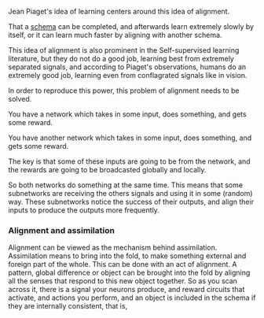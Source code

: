 Jean Piaget's idea of learning centers around this idea of alignment.

That a [schema](#schema) can be completed, and afterwards learn extremely slowly by itself, or it can learn much faster by aligning with another schema.

This idea of alignment is also prominent in the Self-supervised learning literature, but they do not do a good job, learning best from extremely separated signals, and according to Piaget's observations, humans do an extremely good job, learning even from conflagrated signals like in vision.

In order to reproduce this power, this problem of alignment needs to be solved.


You have a network which takes in some input, does something, and gets some reward.

You have another network which takes in some input, does something, and gets some reward.

The key is that some of these inputs are going to be from the network, and the rewards are going to be broadcasted globally and locally.

So both networks do something at the same time. This means that some subnetworks are receiving the others signals and using it in some (random) way. These subnetworks notice the success of their outputs, and align their inputs to produce the outputs more frequently.


### Alignment and assimilation

Alignment can be viewed as the mechanism behind assimilation.
Assimilation means to bring into the fold, to make something external and foreign part of the whole. This can be done with an act of alignment. A pattern, global difference or object can be brought into the fold by aligning all the senses that respond to this new object together. So as you scan across it, there is a signal your neurons produce, and reward circuits that activate, and actions you perform, and an object is included in the schema if they are internally consistent, that is, 
